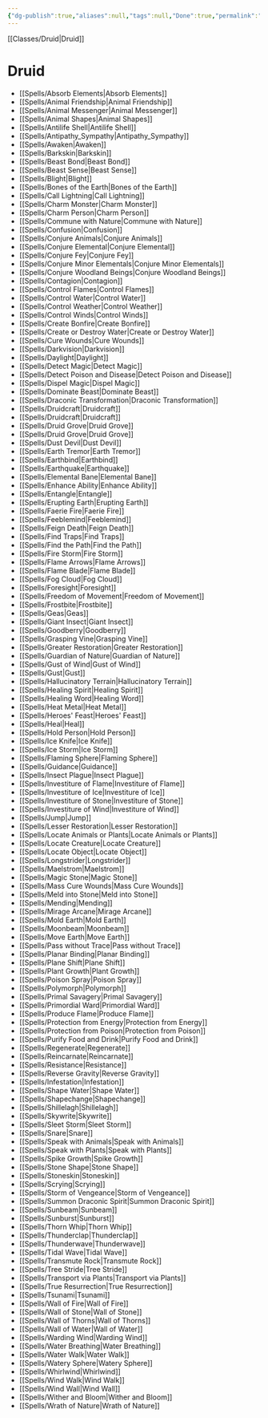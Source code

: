 ```yaml
---
{"dg-publish":true,"aliases":null,"tags":null,"Done":true,"permalink":"/classes/spelllists/druid-spelllist/","dgHomeLink":false,"dgPassFrontmatter":true}
---
```


[[Classes/Druid|Druid]]
# Druid
- [[Spells/Absorb Elements|Absorb Elements]]
- [[Spells/Animal Friendship|Animal Friendship]]
- [[Spells/Animal Messenger|Animal Messenger]]
- [[Spells/Animal Shapes|Animal Shapes]]
- [[Spells/Antilife Shell|Antilife Shell]]
- [[Spells/Antipathy_Sympathy|Antipathy_Sympathy]]
- [[Spells/Awaken|Awaken]]
- [[Spells/Barkskin|Barkskin]]
- [[Spells/Beast Bond|Beast Bond]]
- [[Spells/Beast Sense|Beast Sense]]
- [[Spells/Blight|Blight]]
- [[Spells/Bones of the Earth|Bones of the Earth]]
- [[Spells/Call Lightning|Call Lightning]]
- [[Spells/Charm Monster|Charm Monster]]
- [[Spells/Charm Person|Charm Person]]
- [[Spells/Commune with Nature|Commune with Nature]]
- [[Spells/Confusion|Confusion]]
- [[Spells/Conjure Animals|Conjure Animals]]
- [[Spells/Conjure Elemental|Conjure Elemental]]
- [[Spells/Conjure Fey|Conjure Fey]]
- [[Spells/Conjure Minor Elementals|Conjure Minor Elementals]]
- [[Spells/Conjure Woodland Beings|Conjure Woodland Beings]]
- [[Spells/Contagion|Contagion]]
- [[Spells/Control Flames|Control Flames]]
- [[Spells/Control Water|Control Water]]
- [[Spells/Control Weather|Control Weather]]
- [[Spells/Control Winds|Control Winds]]
- [[Spells/Create Bonfire|Create Bonfire]]
- [[Spells/Create or Destroy Water|Create or Destroy Water]]
- [[Spells/Cure Wounds|Cure Wounds]]
- [[Spells/Darkvision|Darkvision]]
- [[Spells/Daylight|Daylight]]
- [[Spells/Detect Magic|Detect Magic]]
- [[Spells/Detect Poison and Disease|Detect Poison and Disease]]
- [[Spells/Dispel Magic|Dispel Magic]]
- [[Spells/Dominate Beast|Dominate Beast]]
- [[Spells/Draconic Transformation|Draconic Transformation]]
- [[Spells/Druidcraft|Druidcraft]]
- [[Spells/Druidcraft|Druidcraft]]
- [[Spells/Druid Grove|Druid Grove]]
- [[Spells/Druid Grove|Druid Grove]]
- [[Spells/Dust Devil|Dust Devil]]
- [[Spells/Earth Tremor|Earth Tremor]]
- [[Spells/Earthbind|Earthbind]]
- [[Spells/Earthquake|Earthquake]]
- [[Spells/Elemental Bane|Elemental Bane]]
- [[Spells/Enhance Ability|Enhance Ability]]
- [[Spells/Entangle|Entangle]]
- [[Spells/Erupting Earth|Erupting Earth]]
- [[Spells/Faerie Fire|Faerie Fire]]
- [[Spells/Feeblemind|Feeblemind]]
- [[Spells/Feign Death|Feign Death]]
- [[Spells/Find Traps|Find Traps]]
- [[Spells/Find the Path|Find the Path]]
- [[Spells/Fire Storm|Fire Storm]]
- [[Spells/Flame Arrows|Flame Arrows]]
- [[Spells/Flame Blade|Flame Blade]]
- [[Spells/Fog Cloud|Fog Cloud]]
- [[Spells/Foresight|Foresight]]
- [[Spells/Freedom of Movement|Freedom of Movement]]
- [[Spells/Frostbite|Frostbite]]
- [[Spells/Geas|Geas]]
- [[Spells/Giant Insect|Giant Insect]]
- [[Spells/Goodberry|Goodberry]]
- [[Spells/Grasping Vine|Grasping Vine]]
- [[Spells/Greater Restoration|Greater Restoration]]
- [[Spells/Guardian of Nature|Guardian of Nature]]
- [[Spells/Gust of Wind|Gust of Wind]]
- [[Spells/Gust|Gust]]
- [[Spells/Hallucinatory Terrain|Hallucinatory Terrain]]
- [[Spells/Healing Spirit|Healing Spirit]]
- [[Spells/Healing Word|Healing Word]]
- [[Spells/Heat Metal|Heat Metal]]
- [[Spells/Heroes' Feast|Heroes' Feast]]
- [[Spells/Heal|Heal]]
- [[Spells/Hold Person|Hold Person]]
- [[Spells/Ice Knife|Ice Knife]]
- [[Spells/Ice Storm|Ice Storm]]
- [[Spells/Flaming Sphere|Flaming Sphere]]
- [[Spells/Guidance|Guidance]]
- [[Spells/Insect Plague|Insect Plague]]
- [[Spells/Investiture of Flame|Investiture of Flame]]
- [[Spells/Investiture of Ice|Investiture of Ice]]
- [[Spells/Investiture of Stone|Investiture of Stone]]
- [[Spells/Investiture of Wind|Investiture of Wind]]
- [[Spells/Jump|Jump]]
- [[Spells/Lesser Restoration|Lesser Restoration]]
- [[Spells/Locate Animals or Plants|Locate Animals or Plants]]
- [[Spells/Locate Creature|Locate Creature]]
- [[Spells/Locate Object|Locate Object]]
- [[Spells/Longstrider|Longstrider]]
- [[Spells/Maelstrom|Maelstrom]]
- [[Spells/Magic Stone|Magic Stone]]
- [[Spells/Mass Cure Wounds|Mass Cure Wounds]]
- [[Spells/Meld into Stone|Meld into Stone]]
- [[Spells/Mending|Mending]]
- [[Spells/Mirage Arcane|Mirage Arcane]]
- [[Spells/Mold Earth|Mold Earth]]
- [[Spells/Moonbeam|Moonbeam]]
- [[Spells/Move Earth|Move Earth]]
- [[Spells/Pass without Trace|Pass without Trace]]
- [[Spells/Planar Binding|Planar Binding]]
- [[Spells/Plane Shift|Plane Shift]]
- [[Spells/Plant Growth|Plant Growth]]
- [[Spells/Poison Spray|Poison Spray]]
- [[Spells/Polymorph|Polymorph]]
- [[Spells/Primal Savagery|Primal Savagery]]
- [[Spells/Primordial Ward|Primordial Ward]]
- [[Spells/Produce Flame|Produce Flame]]
- [[Spells/Protection from Energy|Protection from Energy]]
- [[Spells/Protection from Poison|Protection from Poison]]
- [[Spells/Purify Food and Drink|Purify Food and Drink]]
- [[Spells/Regenerate|Regenerate]]
- [[Spells/Reincarnate|Reincarnate]]
- [[Spells/Resistance|Resistance]]
- [[Spells/Reverse Gravity|Reverse Gravity]]
- [[Spells/Infestation|Infestation]]
- [[Spells/Shape Water|Shape Water]]
- [[Spells/Shapechange|Shapechange]]
- [[Spells/Shillelagh|Shillelagh]]
- [[Spells/Skywrite|Skywrite]]
- [[Spells/Sleet Storm|Sleet Storm]]
- [[Spells/Snare|Snare]]
- [[Spells/Speak with Animals|Speak with Animals]]
- [[Spells/Speak with Plants|Speak with Plants]]
- [[Spells/Spike Growth|Spike Growth]]
- [[Spells/Stone Shape|Stone Shape]]
- [[Spells/Stoneskin|Stoneskin]]
- [[Spells/Scrying|Scrying]]
- [[Spells/Storm of Vengeance|Storm of Vengeance]]
- [[Spells/Summon Draconic Spirit|Summon Draconic Spirit]]
- [[Spells/Sunbeam|Sunbeam]]
- [[Spells/Sunburst|Sunburst]]
- [[Spells/Thorn Whip|Thorn Whip]]
- [[Spells/Thunderclap|Thunderclap]]
- [[Spells/Thunderwave|Thunderwave]]
- [[Spells/Tidal Wave|Tidal Wave]]
- [[Spells/Transmute Rock|Transmute Rock]]
- [[Spells/Tree Stride|Tree Stride]]
- [[Spells/Transport via Plants|Transport via Plants]]
- [[Spells/True Resurrection|True Resurrection]]
- [[Spells/Tsunami|Tsunami]]
- [[Spells/Wall of Fire|Wall of Fire]]
- [[Spells/Wall of Stone|Wall of Stone]]
- [[Spells/Wall of Thorns|Wall of Thorns]]
- [[Spells/Wall of Water|Wall of Water]]
- [[Spells/Warding Wind|Warding Wind]]
- [[Spells/Water Breathing|Water Breathing]]
- [[Spells/Water Walk|Water Walk]]
- [[Spells/Watery Sphere|Watery Sphere]]
- [[Spells/Whirlwind|Whirlwind]]
- [[Spells/Wind Walk|Wind Walk]]
- [[Spells/Wind Wall|Wind Wall]]
- [[Spells/Wither and Bloom|Wither and Bloom]]
- [[Spells/Wrath of Nature|Wrath of Nature]]

